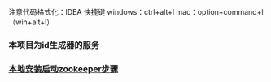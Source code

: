 注意代码格式化：IDEA
快捷键 windows：ctrl+alt+l   mac：option+command+l（win+alt+l）

### 本项目为id生成器的服务

### [本地安装启动zookeeper步骤](./intrduce/zookeeper.md)